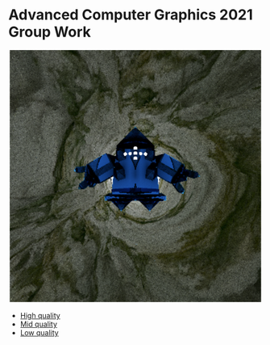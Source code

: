 # Advanced Computer Graphics 2021 Group Work

![Regice](src/regice.png)

- [High quality](./html/high.html)
- [Mid quality](./html/mid.html)
- [Low quality](./html/low.html)
